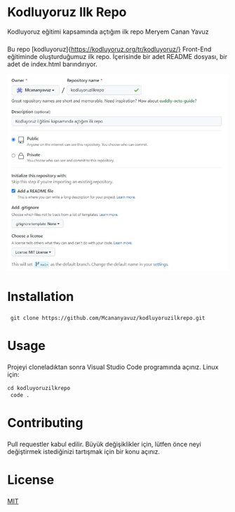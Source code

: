 # Kodluyoruz Ilk Repo
Kodluyoruz eğitimi kapsamında açtığım ilk repo Meryem Canan Yavuz
###

Bu repo [kodluyoruz]{https://kodluyoruz.org/tr/kodluyoruz/} Front-End eğitiminde oluşturduğumuz ilk repo. İçerisinde bir adet README dosyası, bir adet de index.html barındırıyor.

![]( https://github.com/Mcananyavuz/kodluyoruzilkrepo/blob/main/repo.JPG )

# Installation 
###
```Öncelikle projeyi clonelayın. (Buraya sizin reponuzdan aldığınız link gelecek)
 git clone https://github.com/Mcananyavuz/kodluyoruzilkrepo.git
```
 
# Usage
###
Projeyi cloneladıktan sonra Visual Studio Code programında açınız.
Linux için:
```
cd kodluyoruzilkrepo
 code .
```

# Contributing
###
Pull requestler kabul edilir. Büyük değişiklikler için, lütfen önce neyi değiştirmek istediğinizi tartışmak için bir konu açınız.

# License
###
[MIT](https://choosealicense.com/licenses/mit/)
